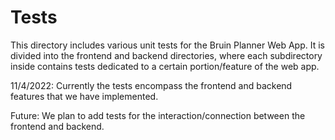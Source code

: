 # Tests
This directory includes various unit tests for the Bruin Planner Web App. It is divided into the frontend and backend directories, where each subdirectory inside contains tests dedicated to a certain portion/feature of the web app. 

11/4/2022: Currently the tests encompass the frontend and backend features that we have implemented.

Future: We plan to add tests for the interaction/connection between the frontend and backend.